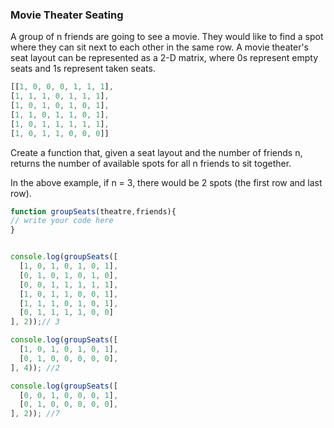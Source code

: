 ### Movie Theater Seating

A group of n friends are going to see a movie. They would like to find a spot where they can sit next to each other in the same row.
A movie theater's seat layout can be represented as a 2-D matrix, where 0s represent empty seats and 1s represent taken seats.
```js
[[1, 0, 0, 0, 1, 1, 1],
[1, 1, 1, 0, 1, 1, 1],
[1, 0, 1, 0, 1, 0, 1],
[1, 1, 0, 1, 1, 0, 1],
[1, 0, 1, 1, 1, 1, 1],
[1, 0, 1, 1, 0, 0, 0]]
```
Create a function that, given a seat layout and the number of friends n, returns the number of available spots 
for all n friends to sit together.

In the above example, if n = 3, there would be 2 spots (the first row and last row).
```js
function groupSeats(theatre,friends){
// write your code here
}


console.log(groupSeats([
  [1, 0, 1, 0, 1, 0, 1],
  [0, 1, 0, 1, 0, 1, 0],
  [0, 0, 1, 1, 1, 1, 1],
  [1, 0, 1, 1, 0, 0, 1],
  [1, 1, 1, 0, 1, 0, 1],
  [0, 1, 1, 1, 1, 0, 0]
], 2));// 3

console.log(groupSeats([
  [1, 0, 1, 0, 1, 0, 1],
  [0, 1, 0, 0, 0, 0, 0],
], 4)); //2

console.log(groupSeats([
  [0, 0, 1, 0, 0, 0, 1],
  [0, 1, 0, 0, 0, 0, 0],
], 2)); //7
```
